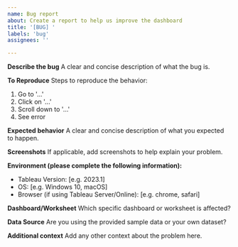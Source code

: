 ```yaml
---
name: Bug report
about: Create a report to help us improve the dashboard
title: '[BUG] '
labels: 'bug'
assignees: ''

---
```


**Describe the bug**
A clear and concise description of what the bug is.

**To Reproduce**
Steps to reproduce the behavior:
1. Go to '...'
2. Click on '...'
3. Scroll down to '...'
4. See error

**Expected behavior**
A clear and concise description of what you expected to happen.

**Screenshots**
If applicable, add screenshots to help explain your problem.

**Environment (please complete the following information):**
 - Tableau Version: [e.g. 2023.1]
 - OS: [e.g. Windows 10, macOS]
 - Browser (if using Tableau Server/Online): [e.g. chrome, safari]

**Dashboard/Worksheet**
Which specific dashboard or worksheet is affected?

**Data Source**
Are you using the provided sample data or your own dataset?

**Additional context**
Add any other context about the problem here.
